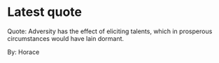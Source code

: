 # Latest quote 

Quote: Adversity has the effect of eliciting talents, which in prosperous circumstances would have lain dormant. 

By: Horace